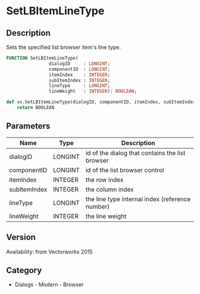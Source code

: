 # SetLBItemLineType

## Description
Sets the specified list browser item's line type.

```pascal
FUNCTION SetLBItemLineType(
				dialogID     : LONGINT;
				componentID  : LONGINT;
				itemIndex    : INTEGER;
				subItemIndex : INTEGER;
				lineType     : LONGINT;
				lineWeight   : INTEGER): BOOLEAN;
```

```python
def vs.SetLBItemLineType(dialogID, componentID, itemIndex, subItemIndex, lineType, lineWeight):
    return BOOLEAN
```

## Parameters
|Name|Type|Description|
|---|---|---|
|dialogID|LONGINT|id of the dialog that contains the list browser|
|componentID|LONGINT|id of the list browser control|
|itemIndex|INTEGER|the row index|
|subItemIndex|INTEGER|the column index|
|lineType|LONGINT|the line type internal index (reference number)|
|lineWeight|INTEGER|the line weight|

## Version
Availability: from Vectorworks 2015

## Category
* Dialogs - Modern - Browser

